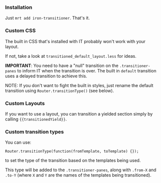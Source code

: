 ### Installation

Just `mrt add iron-transitioner`. That's it.

### Custom CSS

The built in CSS that's installed with IT probably won't work with your layout. 

If not, take a look at `transitioned_default_layout.less` for ideas.

**IMPORTANT**: You need to have a "null" transition on the `.transitioner-panes` to inform IT when the transition is over. The built in `default` transition uses a delayed transition to achieve this.

NOTE: If you don't want to fight the built in styles, just rename the default transition using `Router.transitionType()` (see below).

### Custom Layouts

If you want to use a layout, you can transition a yielded section simply by calling `{{transitionedYield}}`.

### Custom transition types

You can use:

```
Router.transitionType(function(fromTemplate, toTemplate) {});
```

to set the type of the transition based on the templates being used.

This type will be added to the `.transitioner-panes`, along with `.from-X` and `.to-Y` (where `X` and `Y` are the names of the templates being transitioned).